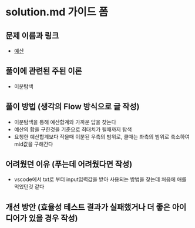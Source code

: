 # solution.md 가이드 폼

## 문제 이름과 링크

- [예산](https://www.acmicpc.net/problem/2512)

## 풀이에 관련된 주된 이론

- 이분탐색

## 풀이 방법 (생각의 Flow 방식으로 글 작성)

- 이분탐색을 통해 예산합계와 가까운 답을 찾는다
- 예산의 합을 구한것을 기준으로 최대치가 될때까지 탐색      
- 요청한 예산합계보다 작을때 이분된 우측의 범위로,
  클때는 좌측의 범위로 축소하여 mid값을 구해간다 


## 어려웠던 이유 (푸는데 어려웠다면 작성)

- vscode에서 txt로 부터 input입력값을 받아 사용되는 방법을 찾는데 처음에 애를 먹었던것 같다  

## 개선 방안 (효율성 테스트 결과가 실패했거나 더 좋은 아이디어가 있을 경우 작성)


